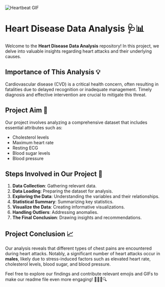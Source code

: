 ![Heartbeat GIF](https://github.com/Your_Repository_Name/Your_GIF_Name.gif%29)

# Heart Disease Data Analysis 🩺📊

Welcome to the **Heart Disease Data Analysis** repository! In this project, we delve into valuable insights regarding heart attacks and their underlying causes.

## Importance of This Analysis 💡

Cardiovascular disease (CVD) is a critical health concern, often resulting in fatalities due to delayed recognition or inadequate management. Timely diagnosis and effective intervention are crucial to mitigate this threat.

## Project Aim 🎯

Our project involves analyzing a comprehensive dataset that includes essential attributes such as:
- Cholesterol levels
- Maximum heart rate
- Resting ECG
- Blood sugar levels
- Blood pressure

## Steps Involved in Our Project 📝

1. **Data Collection**: Gathering relevant data.
2. **Data Loading**: Preparing the dataset for analysis.
3. **Exploring the Data**: Understanding the variables and their relationships.
4. **Statistical Summary**: Summarizing key statistics.
5. **Visualize the Data**: Creating informative visualizations.
6. **Handling Outliers**: Addressing anomalies.
7. **The Final Conclusion**: Drawing insights and recommendations.

## Project Conclusion 📈

Our analysis reveals that different types of chest pains are encountered during heart attacks. Notably, a significant number of heart attacks occur in **males**, likely due to stress-induced factors such as elevated heart rate, cholesterol levels, blood sugar, and blood pressure.

Feel free to explore our findings and contribute relevant emojis and GIFs to make our readme file even more engaging! 🚀👨‍⚕️🔍




